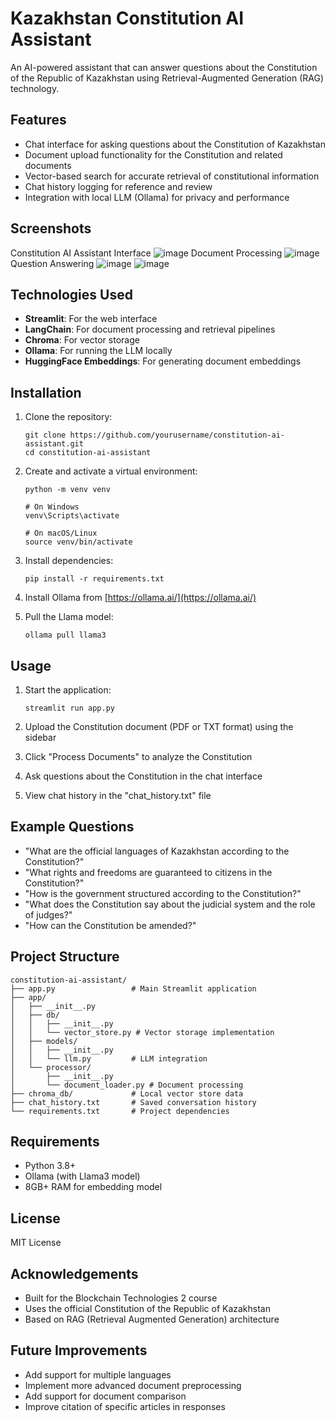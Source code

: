 # Kazakhstan Constitution AI Assistant

An AI-powered assistant that can answer questions about the Constitution of the Republic of Kazakhstan using Retrieval-Augmented Generation (RAG) technology.

## Features

- Chat interface for asking questions about the Constitution of Kazakhstan
- Document upload functionality for the Constitution and related documents
- Vector-based search for accurate retrieval of constitutional information
- Chat history logging for reference and review
- Integration with local LLM (Ollama) for privacy and performance

## Screenshots

Constitution AI Assistant Interface ![image](https://github.com/user-attachments/assets/0f65fe09-5535-4c85-b284-fe2d5087e9a0)
Document Processing ![image](https://github.com/user-attachments/assets/a25566c5-4bf2-4baf-9644-c2d1d493f863)
Question Answering ![image](https://github.com/user-attachments/assets/87c769c8-ab7e-473a-ba9a-625dba7e84f9)
![image](https://github.com/user-attachments/assets/84707560-c7e0-4a10-8bf0-aab358d05ff7)


## Technologies Used

- **Streamlit**: For the web interface
- **LangChain**: For document processing and retrieval pipelines
- **Chroma**: For vector storage
- **Ollama**: For running the LLM locally
- **HuggingFace Embeddings**: For generating document embeddings

## Installation

1. Clone the repository:
   ```
   git clone https://github.com/yourusername/constitution-ai-assistant.git
   cd constitution-ai-assistant
   ```

2. Create and activate a virtual environment:
   ```
   python -m venv venv
   
   # On Windows
   venv\Scripts\activate
   
   # On macOS/Linux
   source venv/bin/activate
   ```

3. Install dependencies:
   ```
   pip install -r requirements.txt
   ```

4. Install Ollama from [https://ollama.ai/](https://ollama.ai/)

5. Pull the Llama model:
   ```
   ollama pull llama3
   ```

## Usage

1. Start the application:
   ```
   streamlit run app.py
   ```

2. Upload the Constitution document (PDF or TXT format) using the sidebar

3. Click "Process Documents" to analyze the Constitution

4. Ask questions about the Constitution in the chat interface

5. View chat history in the "chat_history.txt" file

## Example Questions

- "What are the official languages of Kazakhstan according to the Constitution?"
- "What rights and freedoms are guaranteed to citizens in the Constitution?"
- "How is the government structured according to the Constitution?"
- "What does the Constitution say about the judicial system and the role of judges?"
- "How can the Constitution be amended?"

## Project Structure

```
constitution-ai-assistant/
├── app.py                 # Main Streamlit application
├── app/
│   ├── __init__.py
│   ├── db/
│   │   ├── __init__.py
│   │   └── vector_store.py # Vector storage implementation
│   ├── models/
│   │   ├── __init__.py
│   │   └── llm.py         # LLM integration
│   └── processor/
│       ├── __init__.py
│       └── document_loader.py # Document processing
├── chroma_db/             # Local vector store data
├── chat_history.txt       # Saved conversation history
└── requirements.txt       # Project dependencies
```

## Requirements

- Python 3.8+
- Ollama (with Llama3 model)
- 8GB+ RAM for embedding model

## License

MIT License

## Acknowledgements

- Built for the Blockchain Technologies 2 course
- Uses the official Constitution of the Republic of Kazakhstan
- Based on RAG (Retrieval Augmented Generation) architecture

## Future Improvements

- Add support for multiple languages
- Implement more advanced document preprocessing
- Add support for document comparison
- Improve citation of specific articles in responses
